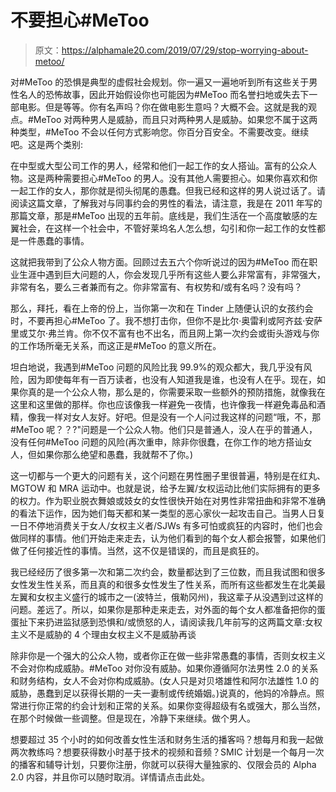 # 不要担心#MeToo

> 原文：<https://alphamale20.com/2019/07/29/stop-worrying-about-metoo/>

对#MeToo 的恐惧是典型的虚假社会规划。你一遍又一遍地听到所有这些关于男性名人的恐怖故事，因此开始假设你也可能因为#MeToo 而名誉扫地或失去下一部电影。但是等等。你有名声吗？你在做电影生意吗？大概不会。这就是我的观点。#MeToo 对两种男人是威胁，而且只对两种男人是威胁。如果您不属于这两种类型，#MeToo 不会以任何方式影响您。你百分百安全。不需要改变。继续吧。这是两个类别:

在中型或大型公司工作的男人，经常和他们一起工作的女人搭讪。富有的公众人物。这是两种需要担心#MeToo 的男人。没有其他人需要担心。如果你喜欢和你一起工作的女人，那你就是彻头彻尾的愚蠢。但我已经和这样的男人说过话了。请阅读这篇文章，了解我对与同事约会的男性的看法，请注意，我是在 2011 年写的那篇文章，那是#MeToo 出现的五年前。底线是，我们生活在一个高度敏感的左翼社会，在这样一个社会中，不管好莱坞名人怎么想，勾引和你一起工作的女性都是一件愚蠢的事情。

这就把我带到了公众人物方面。回顾过去五六个你听说过的因为#MeToo 而在职业生涯中遇到巨大问题的人，你会发现几乎所有这些人要么非常富有，非常强大，非常有名，要么三者兼而有之。你非常富有、有权势和/或有名吗？没有吗？

那么，拜托，看在上帝的份上，当你第一次和在 Tinder 上随便认识的女孩约会时，不要再担心#MeToo 了。我不想打击你，但你不是比尔·奥雷利或阿齐兹·安萨里或艾尔·弗兰肯。你不仅不富有也不出名，而且网上第一次约会或街头游戏与你的工作场所毫无关系，而这正是#MeToo 的意义所在。

坦白地说，我遇到#MeToo 问题的风险比我 99.9%的观众都大，我几乎没有风险，因为即使每年有一百万读者，也没有人知道我是谁，也没有人在乎。现在，如果你真的是一个公众人物，那么是的，你需要采取一些额外的预防措施，就像我在这里和这里做的那样。你也应该像我一样避免一夜情，也许像我一样避免毒品和酒精，像我一样对女人友好。好吧。但是没有一个人问过我这样的问题“哦，不，那#MeToo 呢？？?"问题是一个公众人物。他们只是普通人，没人在乎的普通人，没有任何#MeToo 问题的风险(再次重申，除非你很蠢，在你工作的地方搭讪女人，但如果你那么绝望和愚蠢，我就帮不了你。)

这一切都与一个更大的问题有关，这个问题在男性圈子里很普遍，特别是在红丸、MGTOW 和 MRA 运动中。也就是说，给予左翼/女权运动比他们实际拥有的更多的权力。作为职业脱衣舞娘或妓女的女性很快开始在对男性非常扭曲和非常不准确的看法下运作，因为她们每天都和某一类型的恶心家伙一起攻击自己。当男人日复一日不停地消费关于女人/女权主义者/SJWs 有多可怕或疯狂的内容时，他们也会做同样的事情。他们开始走来走去，认为他们看到的每个女人都会报警，如果他们做了任何接近性的事情。当然，这不仅是错误的，而且是疯狂的。

我已经经历了很多第一次和第二次约会，数量都达到了三位数，而且我试图和很多女性发生性关系，而且真的和很多女性发生了性关系，而所有这些都发生在北美最左翼和女权主义盛行的城市之一(波特兰，俄勒冈州)，我这辈子从没遇到过这样的问题。差远了。所以，如果你是那种走来走去，对外面的每个女人都准备把你的蛋蛋扯下来扔进监狱感到恐惧和/或愤怒的人，请阅读我几年前写的这两篇文章:女权主义不是威胁的 4 个理由女权主义不是威胁再谈

除非你是一个强大的公众人物，或者你正在做一些非常愚蠢的事情，否则女权主义不会对你构成威胁。#MeToo 对你没有威胁。如果你遵循阿尔法男性 2.0 的关系和财务结构，女人不会对你构成威胁。(女人只是对贝塔雄性和阿尔法雄性 1.0 的威胁，愚蠢到足以获得长期的一夫一妻制或传统婚姻。)说真的，他妈的冷静点。照常进行你正常的约会计划和正常的关系。如果你变得超级有名或强大，那么当然，在那个时候做一些调整。但是现在，冷静下来继续。做个男人。

想要超过 35 个小时的如何改善女性生活和财务生活的播客吗？想每月和我一起做两次教练吗？想要获得数小时基于技术的视频和音频？SMIC 计划是一个每月一次的播客和辅导计划，只要你注册，你就可以获得大量独家的、仅限会员的 Alpha 2.0 内容，并且你可以随时取消。详情请点击此处。